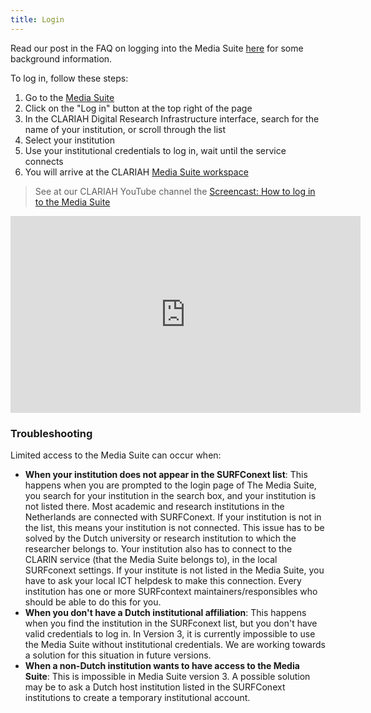 ```yaml
---
title: Login
---
```


Read our post in the FAQ on logging into the Media Suite [here](/documentation/faq/who-can-access) for some background information.

To log in, follow these steps:

1. Go to the [Media Suite](/)
2. Click on the "Log in" button at the top right of the page
3. In the CLARIAH Digital Research Infrastructure interface, search for the name of your institution, or scroll through the list
4. Select your institution
5. Use your institutional credentials to log in, wait until the service connects
6. You will arrive at the CLARIAH [Media Suite workspace](/documentation/workspace)

> See at our CLARIAH YouTube channel the [Screencast: How to log in to the Media Suite](https://www.youtube.com/watch?v=2z0xUblnZwo&index=1&list=PLM8OWdLwjOmcOOikb_vCgB3ouY98PKvge)

<iframe width="560" height="315" src="https://www.youtube.com/embed/2z0xUblnZwo" frameborder="0" allow="accelerometer; autoplay; encrypted-media; gyroscope; picture-in-picture" allowfullscreen></iframe>

### Troubleshooting

Limited access to the Media Suite can occur when:

- **When your institution does not appear in the SURFConext list**: This happens when you are prompted to the login page of The Media Suite, you search for your institution in the search box, and your institution is not listed there. Most academic and research institutions in the Netherlands are connected with SURFConext. If your institution is not in the list, this means your institution is not connected. This issue has to be solved by the Dutch university or research institution to which the researcher belongs to. Your institution also has to connect to the CLARIN service (that the Media Suite belongs to), in the local SURFconext settings. If your institute is not listed in the Media Suite, you have to ask your local ICT helpdesk to make this connection. Every institution has one or more SURFcontext maintainers/responsibles who should be able to do this for you.
- **When you don't have a Dutch institutional affiliation**: This happens when you find the institution in the SURFconext list, but you don't have valid credentials to log in. In Version 3, it is currently impossible to use the Media Suite without institutional credentials. We are working towards a  solution for this situation  in future versions.
- **When a non-Dutch institution wants to have access to the Media Suite**: This is impossible in Media Suite version 3. A possible solution may be to ask a Dutch host institution listed in the SURFConext institutions to create a temporary institutional account.
